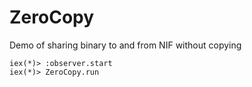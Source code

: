 # ZeroCopy

Demo of sharing binary to and from NIF without copying

```
iex(*)> :observer.start
iex(*)> ZeroCopy.run
```
